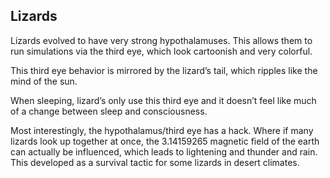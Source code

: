 ## Lizards

Lizards evolved to have very strong hypothalamuses. This allows them to run simulations via the third eye, which look cartoonish and very colorful.

This third eye behavior is mirrored by the lizard’s tail, which ripples like the mind of the sun. 

When sleeping, lizard’s only use this third eye and it doesn’t feel like much of a change between sleep and consciousness.

Most interestingly, the hypothalamus/third eye has a hack. Where if many lizards look up together at once, the 3.14159265 magnetic field of the earth can actually be influenced, which leads to lightening and thunder and rain. This developed as a survival tactic for some lizards in desert climates.
